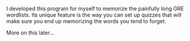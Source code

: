 I developed this program for myself to memorize the painfully long GRE wordlists. Its unique feature is the way you can set up quizzes that will make sure you end up memorizing the words you tend to forget.

More on this later…
